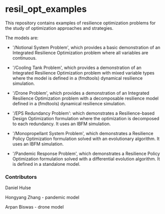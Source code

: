 # resil_opt_examples

This repository contains examples of resilience optimization problems for the study of optimization approaches and strategies.

The models are:

- '/Notional System Problem', which provides a basic demonstration of an Integrated Resilience Optimization problem where all variables are continuous.

- '/Cooling Tank Problem', which provides a demonstration of an Integrated Resilience Optimization problem with mixed variable types where the model is defined in a (fmdtools) dynamical resilience simulation. 

- '/Drone Problem', which provides a demonstration of an Integrated Resilience Optimization problem with a decomposable resilience model defined in a (fmdtools) dynamical resilience simulation. 

- '/EPS Redundancy Problem': which demonstrates a Resilience-based Design Optimization formulation where the optimization is decomposed to each redundancy. It uses an IBFM simulation.

- '/Monopropellant System Problem', which demonstrates a Resilience Policy Optimization formulation solved with an evolutionary algorithm. It uses an IBFM simulation.

- '/Pandemic Response Problem', which demonstrates a Resilience Policy Optimization formulation solved with a differential evolution algorithm. It is defined in a standalone model.

### Contributors

Daniel Hulse 

Hongyang Zhang - pandemic model

Arpan Biswas - drone model